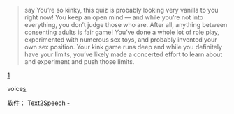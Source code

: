 
> say You’re so kinky, this quiz is probably looking very vanilla to you right now! You keep an open mind — and while you’re not into everything, you don’t judge those who are. After all, anything between consenting adults is fair game! You’ve done a whole lot of role play, experimented with numerous sex toys, and probably invented your own sex position. Your kink game runs deep and while you definitely have your limits, you’ve likely made a concerted effort to learn about and experiment and push those limits. 

[1](http://www.magiquiz.com/quiz/how-kinky-are-you/15/?result=1)

voice[s](http://www.makeuseof.com/tag/mac-can-read-text-heres/)

软件： Text2Speech [-](http://www.makeuseof.com/tag/mac-can-read-text-heres/)
